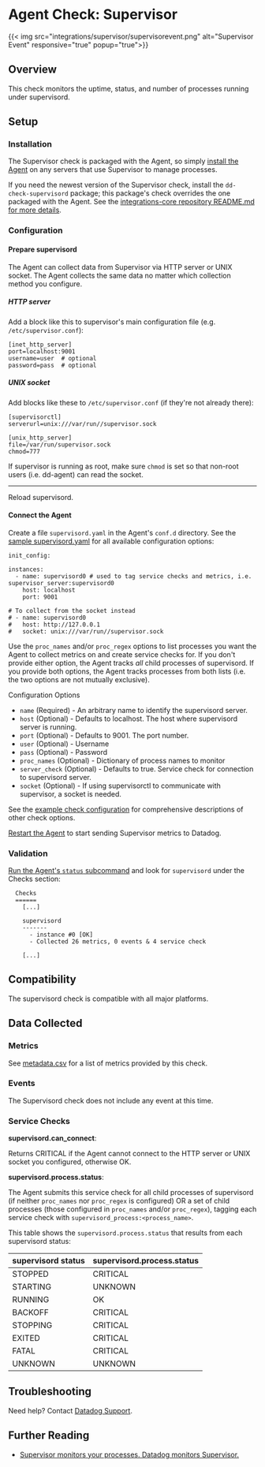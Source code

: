# Agent Check: Supervisor
{{< img src="integrations/supervisor/supervisorevent.png" alt="Supervisor Event" responsive="true" popup="true">}}
## Overview

This check monitors the uptime, status, and number of processes running under supervisord.

## Setup
### Installation

The Supervisor check is packaged with the Agent, so simply [install the Agent](https://app.datadoghq.com/account/settings#agent) on any servers that use Supervisor to manage processes.

If you need the newest version of the Supervisor check, install the `dd-check-supervisord` package; this package's check overrides the one packaged with the Agent. See the [integrations-core repository README.md for more details](https://docs.datadoghq.com/agent/faq/install-core-extra/).

### Configuration
#### Prepare supervisord

The Agent can collect data from Supervisor via HTTP server or UNIX socket. The Agent collects the same data no matter which collection method you configure.
##### HTTP server

Add a block like this to supervisor's main configuration file (e.g. `/etc/supervisor.conf`):

```
[inet_http_server]
port=localhost:9001
username=user  # optional
password=pass  # optional
```

##### UNIX socket

Add blocks like these to `/etc/supervisor.conf` (if they're not already there):

```
[supervisorctl]
serverurl=unix:///var/run//supervisor.sock

[unix_http_server]
file=/var/run/supervisor.sock
chmod=777
```

If supervisor is running as root, make sure `chmod` is set so that non-root users (i.e. dd-agent) can read the socket.

---

Reload supervisord.

#### Connect the Agent

Create a file `supervisord.yaml` in the Agent's `conf.d` directory. See the [sample supervisord.yaml](https://github.com/DataDog/integrations-core/blob/master/supervisord/conf.yaml.example) for all available configuration options:

```
init_config:

instances:
  - name: supervisord0 # used to tag service checks and metrics, i.e. supervisor_server:supervisord0
    host: localhost
    port: 9001

# To collect from the socket instead
# - name: supervisord0
#   host: http://127.0.0.1
#   socket: unix:///var/run//supervisor.sock
```

Use the `proc_names` and/or `proc_regex` options to list processes you want the Agent to collect metrics on and create service checks for. If you don't provide either option, the Agent tracks _all_ child processes of supervisord. If you provide both options, the Agent tracks processes from both lists (i.e. the two options are not mutually exclusive).

Configuration Options

* `name` (Required) - An arbitrary name to identify the supervisord server.
* `host` (Optional) - Defaults to localhost. The host where supervisord server is running.
* `port` (Optional) - Defaults to 9001. The port number.
* `user` (Optional) - Username
* `pass` (Optional) - Password
* `proc_names` (Optional) - Dictionary of process names to monitor
* `server_check` (Optional) - Defaults to true. Service check for connection to supervisord server.
* `socket` (Optional) - If using supervisorctl to communicate with supervisor, a socket is needed.

See the [example check configuration](https://github.com/DataDog/integrations-core/blob/master/supervisord/conf.yaml.example) for comprehensive descriptions of other check options.

[Restart the Agent](https://docs.datadoghq.com/agent/faq/agent-commands/#start-stop-restart-the-agent) to start sending Supervisor metrics to Datadog.

### Validation

[Run the Agent's `status` subcommand](https://docs.datadoghq.com/agent/faq/agent-commands/#agent-status-and-information) and look for `supervisord` under the Checks section:

```
  Checks
  ======
    [...]

    supervisord
    -------
      - instance #0 [OK]
      - Collected 26 metrics, 0 events & 4 service check

    [...]
```

## Compatibility

The supervisord check is compatible with all major platforms.

## Data Collected
### Metrics

See [metadata.csv](https://github.com/DataDog/integrations-core/blob/master/supervisord/metadata.csv) for a list of metrics provided by this check.

### Events
The Supervisord check does not include any event at this time.

### Service Checks

**supervisord.can_connect**:

Returns CRITICAL if the Agent cannot connect to the HTTP server or UNIX socket you configured, otherwise OK.

**supervisord.process.status**:

The Agent submits this service check for all child processes of supervisord (if neither `proc_names` nor `proc_regex` is configured) OR a set of child processes (those configured in `proc_names` and/or `proc_regex`), tagging each service check with `supervisord_process:<process_name>`.

This table shows the `supervisord.process.status` that results from each supervisord status:

|supervisord status|supervisord.process.status|
|---|---|
|STOPPED|CRITICAL|
|STARTING|UNKNOWN|
|RUNNING|OK|
|BACKOFF|CRITICAL|
|STOPPING|CRITICAL|
|EXITED|CRITICAL|
|FATAL|CRITICAL|
|UNKNOWN|UNKNOWN|

## Troubleshooting
Need help? Contact [Datadog Support](http://docs.datadoghq.com/help/).

## Further Reading

* [Supervisor monitors your processes. Datadog monitors Supervisor.](https://www.datadoghq.com/blog/supervisor-monitors-your-processes-datadog-monitors-supervisor/)
